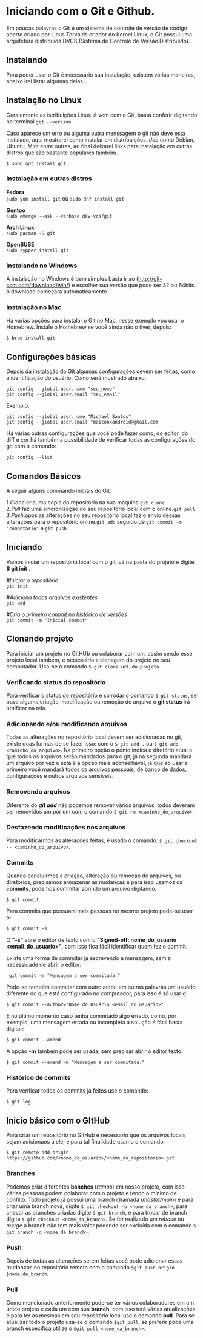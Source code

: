 # Iniciando com o Git e Github. #

Em poucas palavras o Git é um sistema de controle de versão de código aberto criado por Linus Torvalds criador do Kernel Linux, o Git possui uma arquitetura distribuída DVCS (Sistema de Controle de Versão Distribuído).

## Instalando ##

Para poder usar o Git é necessário sua instalação, existem várias maneiras, abaixo irei listar algumas delas.

## Instalação no Linux

Geralemente as istribuições Linux já vem com o Git, basta conferir digitando no terminal `git --version`.

Caso aparece um erro ou alguma outra menssagem o git não deve está instalado, aqui mostrarei como instalar em distribuições *.deb* como Debian, Ubuntu, Mint entre outras, ao final deixarei links para instalação em outras distros que são bastante populares também.

`$ sudo apt install git`

### Instalação em outras distros

**Fedora**  
`sudo yum install git` ou 
`sudo dnf install git`

**Gentoo**  
`sudo emerge --ask --verbose dev-vcs/git`

**Arch Linux**  
`sudo pacman -S git`

**OpenSUSE**  
`sudo zypper install git`

### Instalando no Windows

A instalação no Windows é bem simples basta ir ao (http://git-scm.com/download/win/) e escolher sua versão que pode ser 32 ou 64bits, o download começará automaticamente. 

### Instalação no Mac

Há varias opções para instalar o Git no Mac, nesse exemplo vou usar o Homebrew. Instale o Homebrew se você ainda não o tiver, depois:

`$ brew install git`

## Configurações básicas

Depois da instalação do Git algumas configurações devem ser feitas, como a identificação do usuário. Como será mostrado abaixo:

`git config --global user.name "seu_nome"`  
`git config --global user.email "seu_email"`

Exemplo:

`git config --global user.name "Michael Santos"`  
`git config --global user.email "maiconxandroid@gmail.com`

Há várias outras configurações que você pode fazer como, do editor, do diff e cor há também a possibilidade de verificar todas as configurações do git com o comando:

`git config --list`

## Comandos Básicos

A seguir alguns commando iniciais do Git:

1.*Clone*:criauma copia do repositório na sua máquina.`git clone`  
2.*Pull*:faz uma sincronização do seu repositório local com o online.`git pull`  
3.*Push*:após as alterações no seu repositório local faz o envio dessas alterações para o repositório online.`git add` seguido de `git commit -m "comentário"` e `git push`  

## **Iniciando**

Vamos iniciar um repositório local com o git, vá na pasta do projeto e digite **$ git init** .

*#Iniciar o repositório*  
`git init`

*#Adiciona todos arquivos existentes*  
`git add`

*#Cria o primeiro commit no histórico de versões*  
`git commit -m "Inicial commit"`

## Clonando projeto

Para iniciar um projeto no GitHUb ou colaborar com um, assim sendo esse projeto local também, é necessário a clonagem do projeto no seu computador. Usa-se o comando `$ git clone url-do-projeto`.

### Verificando status do repositório

Para verificar o status do repositório é só rodar o comando `$ git status`, se ouve alguma criação, modificação ou remoção de arquivo o __git status__ irá notificar na tela.

### Adicionando e/ou modificando arquivos

Todas as alterações no repositório local devem ser adicionadas no git, existe duas formas de se fazer isso:
com o `$ git add .` ou `$ git add <caminho_do_arquivo>`. Na primeiro opção o ponto indica o diretório atual e que todos os arquivos serão mandados para o git, já na segunda mandará um arquivo por vez e está é a opção mais aconselhável, já que ao usar a primeiro você mandará todos os arquivos pessoais, de banco de dados, configurações e outros arquivos sensíveis.

### Removendo arquivos

Diferente do ***git add*** não podemos remover vários arquivos, todos deveram ser removidos um por um com o comando `$ git rm <caminho_do_arquivo>`.

### Desfazendo modificações nos arquivos

Para modificarmos as alterações feitas, é usado o comando: 
`$ git checkout -- <caminho_do_arquivo>`.

### Commits

Quando concluirmos a criação, alteração ou remoção de arquivos, ou diretórios, precisamos armazenar as mudanças e para isso usamos os __commits__, podemos commitar abrindo um arquivo digitando:

`$ git commit`

Para commits que possuam mais pessoas no mesmo projeto pode-se usar o:

`$ git commit -s`

O **"-s"** abre o editor de texto com o **"Signed-off: nome_do_usuario <email_do_usuario>"**, com isso fica fácil identificar quem fez o commit.

Existe uma forma de commitar já escrevendo a mensagem, sem a necessidade de abrir o editor:

` git commit -m "Mensagem a ser commitada."`

Pode-se também commitar com outro autor, em outras palavras um usuário diferente do que está configurado no computador, para isso é só usar o:

`$ git commit --author="Nome do Usuário <email_do_usuario>"`

E no último momento caso tenha commitado algo errado, como, por exemplo, uma mensagem errada ou incompleta a solução é fácil basta digitar:

`$ git commit --amend`

A opção **-m** também pode ser usada, sem precisar abrir o editor texto:

`$ git commit --amend -m "Mensagem a ser commitada."`

### Histórico de commits

Para verificar todos os commits já feitos use o comando:

`$ git log`

## Inicio básico com o GItHub

Para criar um repositório no GitHub é necessario que os arquivos locais sejam adicionaos a ele, e para tal finalidade usamo o comando:

`$ git remote add origin https://github.com/<nome_do_usuario>/<nome_do_repositorio>.git`

### Branches

Podemos criar diferentes **banches** (*ramos*) em nosso projeto, com isso várias pessoas podem colaborar com o projeto e tendo o mínimo de conflito. Todo projeto já possui uma branch chamada (*master/main*) e para criar uma branch nova, digite `$ git checkout -b <nome_da_branch>`, para checar as branches criadas digite `$ git branch`, e para trocar de branch digite `$ git checkout <nome_da_branch>`. Se for realizado um *rebase* ou *merge* a branch não tem mais valor podendo ser excluída com o comando `$ git branch -d <nome_da_branch>`.

### Push

Depois de todas as alterações serem feitas você pode adicionar essas mudanças no repositório remoto com o comando `$git push origin $nome_da_branch`.

### Pull

Como mencionado anteriormente pode-se ter vários colaboradores em um único projeto e cada um com sua **branch**, com isso terá várias atualizações e para ter as mesmas em seu repositório local use o comando **pull**. Para se atualizar todo o projeto usa-se o comando `$git pull`, se preferir pode uma branch especifica utilize o `$git pull <nome_da_branch>`.